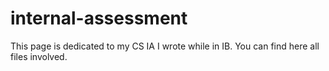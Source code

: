 # internal-assessment
This page is dedicated to my CS IA I wrote while in IB. You can find here all files involved.
